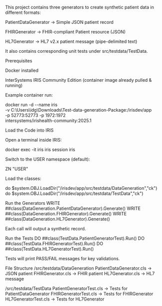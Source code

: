 This project contains three generators to create synthetic patient data in different formats:

PatientDataGenerator → Simple JSON patient record

FHIRGenerator → FHIR-compliant Patient resource (JSON)

HL7Generator → HL7 v2.x patient message (pipe-delimited text)

It also contains corresponding unit tests under src/testdata/TestData.

Prerequisites

Docker
 installed

InterSystems IRIS Community Edition
 (container image already pulled & running)

Example container run:

docker run -d --name iris \
  -v C:\Users\idg\Downloads\Test-data-generation-Package:/irisdev/app \
  -p 52773:52773 -p 1972:1972 \
  intersystems/irishealth-community:2025.1

Load the Code into IRIS

Open a terminal inside IRIS:

docker exec -it iris iris session iris


Switch to the USER namespace (default):

ZN "USER"


Load the classes:

do $system.OBJ.LoadDir("/irisdev/app/src/testdata/DataGeneration","ck")
do $system.OBJ.LoadDir("/irisdev/app/src/testdata/TestData","ck")

Run the Generators
WRITE ##class(DataGeneration.PatientDataGenerator).Generate()
WRITE ##class(DataGeneration.FHIRGenerator).Generate()
WRITE ##class(DataGeneration.HL7Generator).Generate()


Each call will output a synthetic record.

Run the Tests
DO ##class(TestData.PatientGeneratorTest).Run()
DO ##class(TestData.FHIRGeneratorTest).Run()
DO ##class(TestData.HL7GeneratorTest).Run()


Tests will print PASS/FAIL messages for key validations.

File Structure
/src/testdata/DataGeneration
   PatientDataGenerator.cls   → JSON patient
   FHIRGenerator.cls          → FHIR patient
   HL7Generator.cls           → HL7 message

/src/testdata/TestData
   PatientGeneratorTest.cls   → Tests for PatientDataGenerator
   FHIRGeneratorTest.cls      → Tests for FHIRGenerator
   HL7GeneratorTest.cls       → Tests for HL7Generator